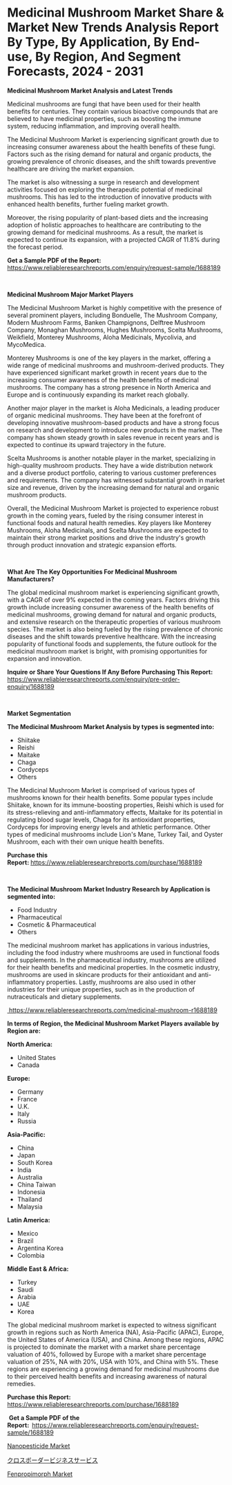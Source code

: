 <p><h1>Medicinal Mushroom Market Share & Market New Trends Analysis Report By Type, By Application, By End-use, By Region, And Segment Forecasts, 2024 - 2031</h1></p><p><strong>Medicinal Mushroom Market Analysis and Latest Trends</strong></p>
<p><p>Medicinal mushrooms are fungi that have been used for their health benefits for centuries. They contain various bioactive compounds that are believed to have medicinal properties, such as boosting the immune system, reducing inflammation, and improving overall health.</p><p>The Medicinal Mushroom Market is experiencing significant growth due to increasing consumer awareness about the health benefits of these fungi. Factors such as the rising demand for natural and organic products, the growing prevalence of chronic diseases, and the shift towards preventive healthcare are driving the market expansion.</p><p>The market is also witnessing a surge in research and development activities focused on exploring the therapeutic potential of medicinal mushrooms. This has led to the introduction of innovative products with enhanced health benefits, further fueling market growth.</p><p>Moreover, the rising popularity of plant-based diets and the increasing adoption of holistic approaches to healthcare are contributing to the growing demand for medicinal mushrooms. As a result, the market is expected to continue its expansion, with a projected CAGR of 11.8% during the forecast period.</p></p>
<p><strong>Get a Sample PDF of the Report:&nbsp;</strong> <a href="https://www.reliableresearchreports.com/enquiry/request-sample/1688189">https://www.reliableresearchreports.com/enquiry/request-sample/1688189</a></p>
<p>&nbsp;</p>
<p><strong>Medicinal Mushroom Major Market Players</strong></p>
<p><p>The Medicinal Mushroom Market is highly competitive with the presence of several prominent players, including Bonduelle, The Mushroom Company, Modern Mushroom Farms, Banken Champignons, Delftree Mushroom Company, Monaghan Mushrooms, Hughes Mushrooms, Scelta Mushrooms, Weikfield, Monterey Mushrooms, Aloha Medicinals, Mycolivia, and MycoMedica.</p><p>Monterey Mushrooms is one of the key players in the market, offering a wide range of medicinal mushrooms and mushroom-derived products. They have experienced significant market growth in recent years due to the increasing consumer awareness of the health benefits of medicinal mushrooms. The company has a strong presence in North America and Europe and is continuously expanding its market reach globally.</p><p>Another major player in the market is Aloha Medicinals, a leading producer of organic medicinal mushrooms. They have been at the forefront of developing innovative mushroom-based products and have a strong focus on research and development to introduce new products in the market. The company has shown steady growth in sales revenue in recent years and is expected to continue its upward trajectory in the future.</p><p>Scelta Mushrooms is another notable player in the market, specializing in high-quality mushroom products. They have a wide distribution network and a diverse product portfolio, catering to various customer preferences and requirements. The company has witnessed substantial growth in market size and revenue, driven by the increasing demand for natural and organic mushroom products.</p><p>Overall, the Medicinal Mushroom Market is projected to experience robust growth in the coming years, fueled by the rising consumer interest in functional foods and natural health remedies. Key players like Monterey Mushrooms, Aloha Medicinals, and Scelta Mushrooms are expected to maintain their strong market positions and drive the industry's growth through product innovation and strategic expansion efforts.</p></p>
<p>&nbsp;</p>
<p><strong>What Are The Key Opportunities For Medicinal Mushroom Manufacturers?</strong></p>
<p><p>The global medicinal mushroom market is experiencing significant growth, with a CAGR of over 9% expected in the coming years. Factors driving this growth include increasing consumer awareness of the health benefits of medicinal mushrooms, growing demand for natural and organic products, and extensive research on the therapeutic properties of various mushroom species. The market is also being fueled by the rising prevalence of chronic diseases and the shift towards preventive healthcare. With the increasing popularity of functional foods and supplements, the future outlook for the medicinal mushroom market is bright, with promising opportunities for expansion and innovation.</p></p>
<p><strong>Inquire or Share Your Questions If Any Before Purchasing This Report:</strong> <a href="https://www.reliableresearchreports.com/enquiry/pre-order-enquiry/1688189">https://www.reliableresearchreports.com/enquiry/pre-order-enquiry/1688189</a></p>
<p>&nbsp;</p>
<p><strong>Market Segmentation</strong></p>
<p><strong>The Medicinal Mushroom Market Analysis by types is segmented into:</strong></p>
<p><ul><li>Shiitake</li><li>Reishi</li><li>Maitake</li><li>Chaga</li><li>Cordyceps</li><li>Others</li></ul></p>
<p><p>The Medicinal Mushroom Market is comprised of various types of mushrooms known for their health benefits. Some popular types include Shiitake, known for its immune-boosting properties, Reishi which is used for its stress-relieving and anti-inflammatory effects, Maitake for its potential in regulating blood sugar levels, Chaga for its antioxidant properties, Cordyceps for improving energy levels and athletic performance. Other types of medicinal mushrooms include Lion's Mane, Turkey Tail, and Oyster Mushroom, each with their own unique health benefits.</p></p>
<p><strong>Purchase this Report:&nbsp;</strong><a href="https://www.reliableresearchreports.com/purchase/1688189">https://www.reliableresearchreports.com/purchase/1688189</a></p>
<p>&nbsp;</p>
<p><strong>The Medicinal Mushroom Market Industry Research by Application is segmented into:</strong></p>
<p><ul><li>Food Industry</li><li>Pharmaceutical</li><li>Cosmetic & Pharmaceutical</li><li>Others</li></ul></p>
<p><p>The medicinal mushroom market has applications in various industries, including the food industry where mushrooms are used in functional foods and supplements. In the pharmaceutical industry, mushrooms are utilized for their health benefits and medicinal properties. In the cosmetic industry, mushrooms are used in skincare products for their antioxidant and anti-inflammatory properties. Lastly, mushrooms are also used in other industries for their unique properties, such as in the production of nutraceuticals and dietary supplements.</p></p>
<p><a href="https://www.reliableresearchreports.com/medicinal-mushroom-r1688189">&nbsp;https://www.reliableresearchreports.com/medicinal-mushroom-r1688189</a></p>
<p><strong>In terms of Region, the Medicinal Mushroom Market Players available by Region are:</strong></p>
<p>
    <p> <strong> North America: </strong>
        <ul>
            <li>United States</li>
            <li>Canada</li>
        </ul>
        </p> 
    <p> <strong> Europe: </strong>
        <ul>
            <li>Germany</li>
            <li>France</li>
            <li>U.K.</li>
            <li>Italy</li>
            <li>Russia</li>
        </ul>
        </p> 
    <p> <strong> Asia-Pacific: </strong>
        <ul>
            <li>China</li>
            <li>Japan</li>
            <li>South Korea</li>
            <li>India</li>
            <li>Australia</li>
            <li>China Taiwan</li>
            <li>Indonesia</li>
            <li>Thailand</li>
            <li>Malaysia</li>
        </ul>
        </p> 
    <p> <strong> Latin America: </strong>
        <ul>
            <li>Mexico</li>
            <li>Brazil</li>
            <li>Argentina Korea</li>
            <li>Colombia</li>
        </ul>
        </p> 
    <p> <strong> Middle East & Africa: </strong>
        <ul>
            <li>Turkey</li>
            <li>Saudi</li>
            <li>Arabia</li>
            <li>UAE</li>
            <li>Korea</li>
        </ul>
    </p>
    </p>
<p><p>The global medicinal mushroom market is expected to witness significant growth in regions such as North America (NA), Asia-Pacific (APAC), Europe, the United States of America (USA), and China. Among these regions, APAC is projected to dominate the market with a market share percentage valuation of 40%, followed by Europe with a market share percentage valuation of 25%, NA with 20%, USA with 10%, and China with 5%. These regions are experiencing a growing demand for medicinal mushrooms due to their perceived health benefits and increasing awareness of natural remedies.</p></p>
<p><strong>Purchase this Report: </strong><a href="https://www.reliableresearchreports.com/purchase/1688189">https://www.reliableresearchreports.com/purchase/1688189</a></p>
<p>&nbsp;<strong>Get a Sample PDF of the Report:&nbsp;&nbsp;</strong><a href="https://www.reliableresearchreports.com/enquiry/request-sample/1688189">https://www.reliableresearchreports.com/enquiry/request-sample/1688189</a></p>
<p><strong></strong></p>
<p><p><a href="https://github.com/susanjprice2023/Market-Research-Report-List-2/blob/main/nanopesticide-market.md">Nanopesticide Market</a></p><p><a href="https://github.com/DayanaRunolfsdottir/Market-Research-Report-List-1/blob/main/4200856178551.md">クロスボーダービジネスサービス</a></p><p><a href="https://github.com/nancykennedykellievqfqt2/Market-Research-Report-List-3/blob/main/fenpropimorph-market.md">Fenpropimorph Market</a></p></p>